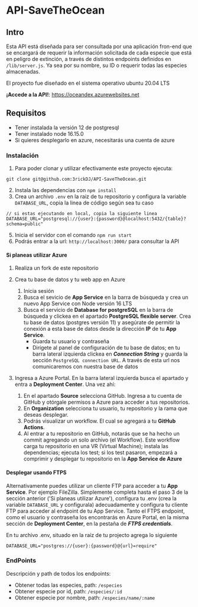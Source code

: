 # API-SaveTheOcean
## Intro

Esta API está diseñada para ser consultada por una aplicación fron-end que se encargará de requerir la información solicitada de cada especie que está en peligro de extinción, a través de distintos endpoints definidos en `/lib/server.js`. Ya sea por su nombre, su ID o requerir todas las especies almacenadas.

El proyecto fue diseñado en el sistema operativo ubuntu 20.04 LTS

**¡Accede a la API!**: https://oceandex.azurewebsites.net

## Requisitos

+ Tener instalada la versión 12 de postgresql
+ Tener instalado node 16.15.0
+ Si quieres desplegarlo en azure, necesitarás una cuenta de azure

### Instalación

1. Para poder clonar y utilizar efectivamente este proyecto ejecuta:
```
git clone git@github.com:3rickDJ/API-SaveTheOcean.git
```
2. Instala las dependencias con `npm install`
3. Crea un archivo `.env` en la raiz de tu repositorio y configura la variable `DATABASE_URL`, copia la linea de código según sea tu caso
```
// si estas ejecutando en local, copia la siguiente linea
DATABASE_URL="postgresql://{user}:{password}@localhost:5432/{table}?schema=public"
```
5. Inicia el servidor con el comando `npm run start`
7. Podrás entrar a la url: `http://localhost:3000/` para consultar la API
#### Si planeas utilizar Azure
1. Realiza un fork de este repositorio
2. Crea tu base de datos y tu web app en Azure
    1. Inicia sesión
    2. Busca el sevicio de **App Service** en la barra de búsqueda y crea un nuevo App Service con Node versión 16 LTS
    3. Busca el servicio de **Database for postgreSQL** en la barra de búsqueda y clickea en el apartado **PostgreSQL flexible server**. Crea tu base de datos (postgres versión 11) y asegúrate de permitir la conexión a esta base de datos desde la dirección **IP** de tu **App Service**.
        + Guarda tu usuario y contraseña
        + Dirígete al panel de configuración de tu base de datos; en tu barra lateral izquierda clickea en ***Connection String*** y guarda la sección `PostgreSQL connection URL`. A través de esta url nos comunicaremos con nuestra base de datos
      
4. Ingresa a Azure Portal. En la barra lateral izquierda busca el apartado y entra a **Deployment Center**. Una vez ahí:
    1. En el apartado **Source**  selecciona GitHub. Ingresa a tu cuenta de GitHub y otórgale permisos a Azure para acceder a tus repositorios.
    2. En **Organization** selecciona tu usuario, tu repositorio y la rama que deseas desplegar.
    3. Podrás visualizar un workflow. El cual se agregará a tu **GitHub Actions**.
    4. Al entrar a tu repositorio en GitHub, notarás que se ha hecho un commit agregando un solo archivo (el Workflow). Este workflow carga tu repositorio en una VR (Virtual Machine); instala las dependencias; ejecuta los test; si los test pasaron, empezará a comprimir y desplegar tu repositorio en la **App Service de Azure**

#### Desplegar usando FTPS

Alternativamente puedes utilizar un cliente FTP para acceder a tu **App Service**. Por ejemplo FileZilla. Simplemente completa hasta el paso 3 de la sección anterior ('Si planeas utilizar Azure'), configura tu .env (crea la variable `DATABASE_URL` y configurala) adecuadamente y configura tu cliente FTP para acceder al endpoint de tu App Service. Tanto el FTPS endpoint, como el usuario y contraseña los encontrarás en Azure Portal, en la misma sección de **Deployment Center**, en la pestaña de ***FTPS credentials***.

En tu archivo .env, situado en la raíz de tu projecto agrega lo siguiente
```
DATABASE_URL="postgres://{user}:{password}@{url}=require"
```

### EndPoints
Descripción y path de todos los endpoints:

+ Obtener todas las especies, path: `/especies`
+ Obtener especie por id, path: `/especies/:id`
+ Obtener especie por nombre, path: `/especies/name/:name`

